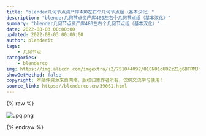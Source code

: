 ```yaml
---
title: "blender几何节点资产库480左右个几何节点组（基本汉化）"
description: "blender几何节点资产库480左右个几何节点组（基本汉化）"
summary: "blender几何节点资产库480左右个几何节点组（基本汉化）"
date: 2022-08-03 00:00:00
updated: 2022-08-03 00:00:00
author: blenderit
tags: 
    - 几何节点
categories:
    - blenderco
img: https://img.alicdn.com/imgextra/i2/751044092/O1CN01oUOZzZ1g6BTRMJfo2_!!751044092.png
showGetMethod: false
copyright: 本插件资源来自网络，版权归原作者所有，仅供交流学习使用！
source_link: https://blenderco.cn/39061.html
---
```


{% raw %}
<p><img src="https://img.alicdn.com/imgextra/i2/751044092/O1CN01oUOZzZ1g6BTRMJfo2_!!751044092.png" alt="upq.png"></p>
<div style="display: none">blenderco</div>
{% endraw %}